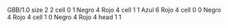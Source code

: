 <gs-board> GBB/1.0
size 2 2
cell 0 1 Negro 4 Rojo 4 
cell 1 1 Azul 6 Rojo 4 
cell 0 0 Negro 4 Rojo 4 
cell 1 0 Negro 4 Rojo 4 
head 1 1
 </gs-board>